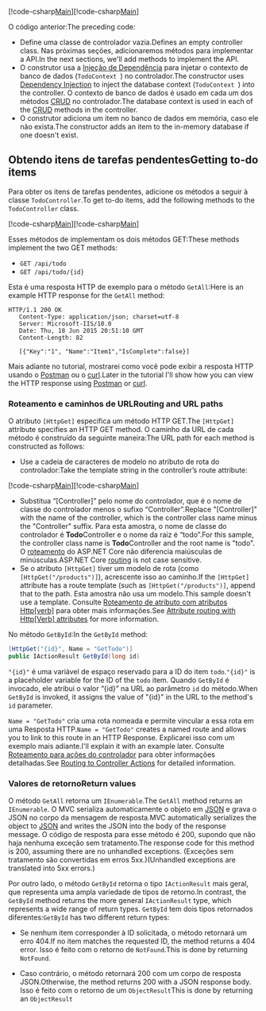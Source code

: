 <span data-ttu-id="ef15e-101">[!code-csharp[Main](../../tutorials/first-web-api/sample/TodoApi/Controllers/TodoController2.cs?name=snippet_todo1)]</span><span class="sxs-lookup"><span data-stu-id="ef15e-101">[!code-csharp[Main](../../tutorials/first-web-api/sample/TodoApi/Controllers/TodoController2.cs?name=snippet_todo1)]</span></span>

<span data-ttu-id="ef15e-102">O código anterior:</span><span class="sxs-lookup"><span data-stu-id="ef15e-102">The preceding code:</span></span>

* <span data-ttu-id="ef15e-103">Define uma classe de controlador vazia.</span><span class="sxs-lookup"><span data-stu-id="ef15e-103">Defines an empty controller class.</span></span> <span data-ttu-id="ef15e-104">Nas próximas seções, adicionaremos métodos para implementar a API.</span><span class="sxs-lookup"><span data-stu-id="ef15e-104">In the next sections, we'll add methods to implement the API.</span></span>
* <span data-ttu-id="ef15e-105">O construtor usa a [Injeção de Dependência](xref:fundamentals/dependency-injection) para injetar o contexto de banco de dados (`TodoContext `) no controlador.</span><span class="sxs-lookup"><span data-stu-id="ef15e-105">The constructor uses [Dependency Injection](xref:fundamentals/dependency-injection) to inject the database context (`TodoContext `) into the controller.</span></span> <span data-ttu-id="ef15e-106">O contexto de banco de dados é usado em cada um dos métodos [CRUD](https://en.wikipedia.org/wiki/Create,_read,_update_and_delete) no controlador.</span><span class="sxs-lookup"><span data-stu-id="ef15e-106">The database context is used in each of the [CRUD](https://en.wikipedia.org/wiki/Create,_read,_update_and_delete) methods in the controller.</span></span>
* <span data-ttu-id="ef15e-107">O construtor adiciona um item no banco de dados em memória, caso ele não exista.</span><span class="sxs-lookup"><span data-stu-id="ef15e-107">The constructor adds an item to the in-memory database if one doesn't exist.</span></span>

## <a name="getting-to-do-items"></a><span data-ttu-id="ef15e-108">Obtendo itens de tarefas pendentes</span><span class="sxs-lookup"><span data-stu-id="ef15e-108">Getting to-do items</span></span>

<span data-ttu-id="ef15e-109">Para obter os itens de tarefas pendentes, adicione os métodos a seguir à classe `TodoController`.</span><span class="sxs-lookup"><span data-stu-id="ef15e-109">To get to-do items, add the following methods to the `TodoController` class.</span></span>

<span data-ttu-id="ef15e-110">[!code-csharp[Main](../../tutorials/first-web-api/sample/TodoApi/Controllers/TodoController.cs?name=snippet_GetAll)]</span><span class="sxs-lookup"><span data-stu-id="ef15e-110">[!code-csharp[Main](../../tutorials/first-web-api/sample/TodoApi/Controllers/TodoController.cs?name=snippet_GetAll)]</span></span>

<span data-ttu-id="ef15e-111">Esses métodos de implementam os dois métodos GET:</span><span class="sxs-lookup"><span data-stu-id="ef15e-111">These methods implement the two GET methods:</span></span>

* `GET /api/todo`
* `GET /api/todo/{id}`

<span data-ttu-id="ef15e-112">Esta é uma resposta HTTP de exemplo para o método `GetAll`:</span><span class="sxs-lookup"><span data-stu-id="ef15e-112">Here is an example HTTP response for the `GetAll` method:</span></span>

```
HTTP/1.1 200 OK
   Content-Type: application/json; charset=utf-8
   Server: Microsoft-IIS/10.0
   Date: Thu, 18 Jun 2015 20:51:10 GMT
   Content-Length: 82

   [{"Key":"1", "Name":"Item1","IsComplete":false}]
   ```

<span data-ttu-id="ef15e-113">Mais adiante no tutorial, mostrarei como você pode exibir a resposta HTTP usando o [Postman](https://www.getpostman.com/) ou o [curl](https://developer.apple.com/legacy/library/documentation/Darwin/Reference/ManPages/man1/curl.1.html).</span><span class="sxs-lookup"><span data-stu-id="ef15e-113">Later in the tutorial I'll show how you can view the HTTP response using [Postman](https://www.getpostman.com/) or [curl](https://developer.apple.com/legacy/library/documentation/Darwin/Reference/ManPages/man1/curl.1.html).</span></span>

### <a name="routing-and-url-paths"></a><span data-ttu-id="ef15e-114">Roteamento e caminhos de URL</span><span class="sxs-lookup"><span data-stu-id="ef15e-114">Routing and URL paths</span></span>

<span data-ttu-id="ef15e-115">O atributo `[HttpGet]` especifica um método HTTP GET.</span><span class="sxs-lookup"><span data-stu-id="ef15e-115">The `[HttpGet]` attribute specifies an HTTP GET method.</span></span> <span data-ttu-id="ef15e-116">O caminho da URL de cada método é construído da seguinte maneira:</span><span class="sxs-lookup"><span data-stu-id="ef15e-116">The URL path for each method is constructed as follows:</span></span>

* <span data-ttu-id="ef15e-117">Use a cadeia de caracteres de modelo no atributo de rota do controlador:</span><span class="sxs-lookup"><span data-stu-id="ef15e-117">Take the template string in the controller’s route attribute:</span></span>

<span data-ttu-id="ef15e-118">[!code-csharp[Main](../../tutorials/first-web-api/sample/TodoApi/Controllers/TodoController.cs?name=TodoController&highlight=3)]</span><span class="sxs-lookup"><span data-stu-id="ef15e-118">[!code-csharp[Main](../../tutorials/first-web-api/sample/TodoApi/Controllers/TodoController.cs?name=TodoController&highlight=3)]</span></span>

* <span data-ttu-id="ef15e-119">Substitua “[Controller]” pelo nome do controlador, que é o nome de classe do controlador menos o sufixo “Controller”.</span><span class="sxs-lookup"><span data-stu-id="ef15e-119">Replace "[Controller]" with the name of the controller, which is the controller class name minus the "Controller" suffix.</span></span> <span data-ttu-id="ef15e-120">Para esta amostra, o nome de classe do controlador é **Todo**Controller e o nome da raiz é “todo”.</span><span class="sxs-lookup"><span data-stu-id="ef15e-120">For this sample, the controller class name is **Todo**Controller and the root name is "todo".</span></span> <span data-ttu-id="ef15e-121">O [roteamento](xref:mvc/controllers/routing) do ASP.NET Core não diferencia maiúsculas de minúsculas.</span><span class="sxs-lookup"><span data-stu-id="ef15e-121">ASP.NET Core [routing](xref:mvc/controllers/routing) is not case sensitive.</span></span>
* <span data-ttu-id="ef15e-122">Se o atributo `[HttpGet]` tiver um modelo de rota (como `[HttpGet("/products")]`), acrescente isso ao caminho.</span><span class="sxs-lookup"><span data-stu-id="ef15e-122">If the `[HttpGet]` attribute has a route template (such as `[HttpGet("/products")]`, append that to the path.</span></span> <span data-ttu-id="ef15e-123">Esta amostra não usa um modelo.</span><span class="sxs-lookup"><span data-stu-id="ef15e-123">This sample doesn't use a template.</span></span> <span data-ttu-id="ef15e-124">Consulte [Roteamento de atributo com atributos Http[verb]](xref:mvc/controllers/routing#attribute-routing-with-httpverb-attributes) para obter mais informações.</span><span class="sxs-lookup"><span data-stu-id="ef15e-124">See [Attribute routing with Http[Verb] attributes](xref:mvc/controllers/routing#attribute-routing-with-httpverb-attributes) for more information.</span></span>

<span data-ttu-id="ef15e-125">No método `GetById`:</span><span class="sxs-lookup"><span data-stu-id="ef15e-125">In the `GetById` method:</span></span>

```csharp
[HttpGet("{id}", Name = "GetTodo")]
public IActionResult GetById(long id)
```

<span data-ttu-id="ef15e-126">`"{id}"` é uma variável de espaço reservado para a ID do item `todo`.</span><span class="sxs-lookup"><span data-stu-id="ef15e-126">`"{id}"` is a placeholder variable for the ID of the `todo` item.</span></span> <span data-ttu-id="ef15e-127">Quando `GetById` é invocado, ele atribui o valor “{id}” na URL ao parâmetro `id` do método.</span><span class="sxs-lookup"><span data-stu-id="ef15e-127">When `GetById` is invoked, it assigns the value of "{id}" in the URL to the method's `id` parameter.</span></span>

<span data-ttu-id="ef15e-128">`Name = "GetTodo"` cria uma rota nomeada e permite vincular a essa rota em uma Resposta HTTP.</span><span class="sxs-lookup"><span data-stu-id="ef15e-128">`Name = "GetTodo"` creates a named route and allows you to link to this route in an HTTP Response.</span></span> <span data-ttu-id="ef15e-129">Explicarei isso com um exemplo mais adiante.</span><span class="sxs-lookup"><span data-stu-id="ef15e-129">I'll explain it with an example later.</span></span> <span data-ttu-id="ef15e-130">Consulte [Roteamento para ações do controlador](xref:mvc/controllers/routing) para obter informações detalhadas.</span><span class="sxs-lookup"><span data-stu-id="ef15e-130">See [Routing to Controller Actions](xref:mvc/controllers/routing) for detailed information.</span></span>

### <a name="return-values"></a><span data-ttu-id="ef15e-131">Valores de retorno</span><span class="sxs-lookup"><span data-stu-id="ef15e-131">Return values</span></span>

<span data-ttu-id="ef15e-132">O método `GetAll` retorna um `IEnumerable`.</span><span class="sxs-lookup"><span data-stu-id="ef15e-132">The `GetAll` method returns an `IEnumerable`.</span></span> <span data-ttu-id="ef15e-133">O MVC serializa automaticamente o objeto em [JSON](http://www.json.org/) e grava o JSON no corpo da mensagem de resposta.</span><span class="sxs-lookup"><span data-stu-id="ef15e-133">MVC automatically serializes the object to [JSON](http://www.json.org/) and writes the JSON into the body of the response message.</span></span> <span data-ttu-id="ef15e-134">O código de resposta para esse método é 200, supondo que não haja nenhuma exceção sem tratamento.</span><span class="sxs-lookup"><span data-stu-id="ef15e-134">The response code for this method is 200, assuming there are no unhandled exceptions.</span></span> <span data-ttu-id="ef15e-135">(Exceções sem tratamento são convertidas em erros 5xx.)</span><span class="sxs-lookup"><span data-stu-id="ef15e-135">(Unhandled exceptions are translated into 5xx errors.)</span></span>

<span data-ttu-id="ef15e-136">Por outro lado, o método `GetById` retorna o tipo `IActionResult` mais geral, que representa uma ampla variedade de tipos de retorno.</span><span class="sxs-lookup"><span data-stu-id="ef15e-136">In contrast, the `GetById` method returns the more general `IActionResult` type, which represents a wide range of return types.</span></span> <span data-ttu-id="ef15e-137">`GetById` tem dois tipos retornados diferentes:</span><span class="sxs-lookup"><span data-stu-id="ef15e-137">`GetById` has two different return types:</span></span>

* <span data-ttu-id="ef15e-138">Se nenhum item corresponder à ID solicitada, o método retornará um erro 404.</span><span class="sxs-lookup"><span data-stu-id="ef15e-138">If no item matches the requested ID, the method returns a 404 error.</span></span>  <span data-ttu-id="ef15e-139">Isso é feito com o retorno de `NotFound`.</span><span class="sxs-lookup"><span data-stu-id="ef15e-139">This is done by returning `NotFound`.</span></span>

* <span data-ttu-id="ef15e-140">Caso contrário, o método retornará 200 com um corpo de resposta JSON.</span><span class="sxs-lookup"><span data-stu-id="ef15e-140">Otherwise, the method returns 200 with a JSON response body.</span></span> <span data-ttu-id="ef15e-141">Isso é feito com o retorno de um `ObjectResult`</span><span class="sxs-lookup"><span data-stu-id="ef15e-141">This is done by returning an `ObjectResult`</span></span>
